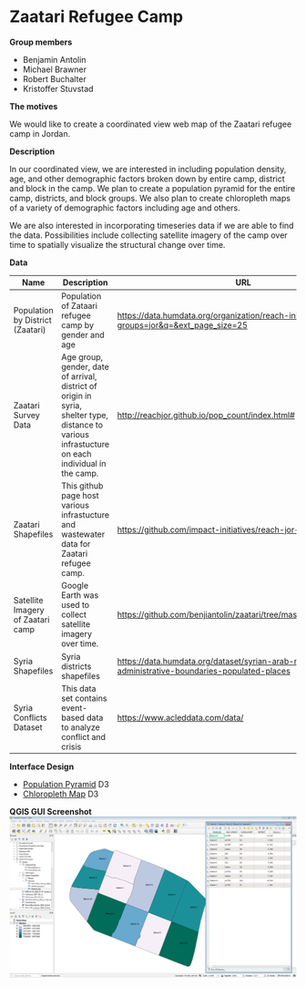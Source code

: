 # Zaatari Refugee Camp

**Group members**
- Benjamin Antolin
- Michael Brawner
- Robert Buchalter
- Kristoffer Stuvstad

**The motives**

We would like to create a coordinated view web map of the Zaatari refugee camp in Jordan.

**Description**

In our coordinated view, we are interested in including population density, age, and other demographic factors broken down by entire camp, district and block in the camp. We plan to create a population pyramid for the entire camp, districts, and block groups. We also plan to create chloropleth maps of a variety of demographic factors including age and others.

We are also interested in incorporating timeseries data if we are able to find the data. Possibilities include collecting satellite imagery of the camp over time to spatially visualize the structural change over time.

**Data**

| Name                              | Description                                                  | URL                                                          |
| --------------------------------- | ------------------------------------------------------------ | ------------------------------------------------------------ |
| Population by District (Zaatari)  | Population of Zataari refugee camp by gender and age         | https://data.humdata.org/organization/reach-initiative?groups=jor&q=&ext_page_size=25 |
| Zaatari Survey Data               | Age group, gender, date of arrival, district of origin in syria, shelter type, distance to various infrastucture on each individual in the camp. | <http://reachjor.github.io/pop_count/index.html#>            |
| Zaatari Shapefiles                | This github page host various infrastucture and wastewater data for Zaatari refugee camp. | <https://github.com/impact-initiatives/reach-jor-zaatari-data> |
| Satellite Imagery of Zaatari camp | Google Earth was used to collect satellite imagery over time. | <https://github.com/benjiantolin/zaatari/tree/master/img/SatImagery> |
| Syria Shapefiles                  | Syria districts shapefiles                                   | <https://data.humdata.org/dataset/syrian-arab-republic-administrative-boundaries-populated-places> |
| Syria Conflicts Dataset           | This data set contains event-based data to analyze conflict and crisis | <https://www.acleddata.com/data/>                            |

**Interface Design**

- [Population Pyramid](https://bl.ocks.org/mbostock/4062085) D3
- [Chloropleth Map](https://observablehq.com/@d3/choropleth) D3

**QGIS GUI Screenshot**
![](img/GUI.png)
